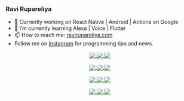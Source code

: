 ### Ravi Rupareliya

- 🔭 Currently working on React Native | Android | Actions on Google
- 🌱 I’m currently learning Alexa | Voice | Flutter
- 📫 How to reach me: [ravirupareliya.com](https://ravirupareliya.com)
- Follow me on [Instagram](https://www.instagram.com/ravi.rupareliya/) for programming tips and news.

<a href="https://www.instagram.com/ravi.rupareliya/" target="_blank">
<!-- insta-feed:START-->
<p align="center">
<img align="center" src=https://scontent-atl3-1.cdninstagram.com/v/t51.2885-15/e35/s150x150/119738360_171946631175661_8308691936849414239_n.jpg?_nc_ht=scontent-atl3-1.cdninstagram.com&_nc_cat=101&_nc_ohc=XYTUIlpeOn4AX-BQyAx&_nc_tp=15&oh=35e4c73b8ad5879ce758366e6d2297e6&oe=5FB329DD />
<img align="center" src=https://scontent-atl3-1.cdninstagram.com/v/t51.2885-15/e35/s150x150/119471335_3325605627530848_5783608158621298966_n.jpg?_nc_ht=scontent-atl3-1.cdninstagram.com&_nc_cat=104&_nc_ohc=7olckWO0drUAX-iZ5wG&_nc_tp=15&oh=e3dbbc7d5c338ff0ce07dca35adbf5dd&oe=5FB3A681 />
<img align="center" src=https://scontent-atl3-1.cdninstagram.com/v/t51.2885-15/e35/s150x150/118735524_155532192843864_2438830621806811548_n.jpg?_nc_ht=scontent-atl3-1.cdninstagram.com&_nc_cat=100&_nc_ohc=ZxzAYCZriE0AX9vxJjs&_nc_tp=15&oh=b2c62d6791a48076c0e3feb0c5983824&oe=5FB5676E />
</p>
<p align="center">
<img align="center" src=https://scontent-atl3-1.cdninstagram.com/v/t51.2885-15/e35/s150x150/118358282_793232521422249_4194198869826492121_n.jpg?_nc_ht=scontent-atl3-1.cdninstagram.com&_nc_cat=109&_nc_ohc=_7rVeCVaEy0AX9He1gP&_nc_tp=15&oh=6e4c11c35fbd49b6d64b37161bb0dbc9&oe=5FB4383C />
<img align="center" src=https://scontent-atl3-1.cdninstagram.com/v/t51.2885-15/e35/s150x150/118083536_653646245259286_4437462516989252087_n.jpg?_nc_ht=scontent-atl3-1.cdninstagram.com&_nc_cat=110&_nc_ohc=HszO-wawonUAX_FvG_0&_nc_tp=15&oh=43d44bdae7251833057158694ee06f4f&oe=5FB4A7DC />
<img align="center" src=https://scontent-atl3-1.cdninstagram.com/v/t51.2885-15/e35/s150x150/118175330_604822603490734_6882222491011634628_n.jpg?_nc_ht=scontent-atl3-1.cdninstagram.com&_nc_cat=110&_nc_ohc=3vTTO4gvSQMAX8mku2D&_nc_tp=15&oh=8c001a846a334b674d7f32f1c4c6bbc6&oe=5FB2DCF7 />
</p>
<p align="center">
<img align="center" src=https://scontent-atl3-1.cdninstagram.com/v/t51.2885-15/e35/s150x150/117801930_118850686597100_8281062695853943386_n.jpg?_nc_ht=scontent-atl3-1.cdninstagram.com&_nc_cat=108&_nc_ohc=6azOI-_ZnsEAX9KaBsk&_nc_tp=15&oh=4e2bbc7ebeeaa7785911fd0610efdd4c&oe=5FB34EC0 />
<img align="center" src=https://scontent-atl3-1.cdninstagram.com/v/t51.2885-15/e35/s150x150/117867292_2771207523148452_3241414180657952736_n.jpg?_nc_ht=scontent-atl3-1.cdninstagram.com&_nc_cat=100&_nc_ohc=nrBJ11mumjUAX9TXayo&_nc_tp=15&oh=30cc5cfb32d429f88eb56313e05e75f7&oe=5FB2E721 />
<img align="center" src=https://scontent-atl3-1.cdninstagram.com/v/t51.2885-15/e35/s150x150/117931678_793632161399712_7562658963115355616_n.jpg?_nc_ht=scontent-atl3-1.cdninstagram.com&_nc_cat=100&_nc_ohc=KNAfeYgKffMAX9Nl-m5&_nc_tp=15&oh=2fcc8e9c1e8759e15118e25736c0454f&oe=5FB4E6B7 />
</p>
<p align="center">
<img align="center" src=https://scontent-atl3-1.cdninstagram.com/v/t51.2885-15/e35/s150x150/117747115_220949032661980_1081920512424702093_n.jpg?_nc_ht=scontent-atl3-1.cdninstagram.com&_nc_cat=104&_nc_ohc=FsZGNL1m408AX-ZnYZf&_nc_tp=15&oh=0f9800472649f415d9f29cc573fb4cf6&oe=5FB65316 />
<img align="center" src=https://scontent-atl3-1.cdninstagram.com/v/t51.2885-15/e35/s150x150/117564950_167171931547080_7523565149947571776_n.jpg?_nc_ht=scontent-atl3-1.cdninstagram.com&_nc_cat=100&_nc_ohc=10KsgGjdVyYAX-a6a0I&_nc_tp=15&oh=e91c7a3997e703d9199d1f9ae65fd535&oe=5FB5835D />
<img align="center" src=https://scontent-atl3-1.cdninstagram.com/v/t51.2885-15/e35/s150x150/117307859_603477283647910_4747232603067507655_n.jpg?_nc_ht=scontent-atl3-1.cdninstagram.com&_nc_cat=110&_nc_ohc=ciBW66BtGbgAX_Z3G3l&_nc_tp=15&oh=493f670abaa1a2711c8e71d2fe87915d&oe=5FB49204 />
</p>

<!-- insta-feed:END-->
</a>
